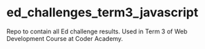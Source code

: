 # ed_challenges_term3_javascript
Repo to contain all Ed challenge results. Used in Term 3 of Web Development Course at Coder Academy.
